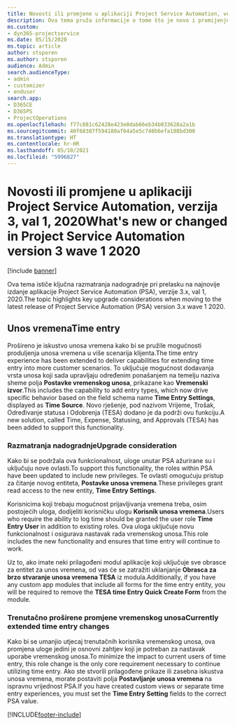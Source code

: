 ```yaml
---
title: Novosti ili promjene u aplikaciji Project Service Automation, verzija 3.x val 1 2020
description: Ova tema pruža informacije o tome što je novo i promijenjeno u aplikaciji Project Service Automation, verzija 3. val1, 2020.
ms.custom:
- dyn365-projectservice
ms.date: 05/15/2020
ms.topic: article
author: stsporen
ms.author: stsporen
audience: Admin
search.audienceType:
- admin
- customizer
- enduser
search.app:
- D365CE
- D365PS
- ProjectOperations
ms.openlocfilehash: f77c881c62428e423e0dab66eb34b033628a2a1b
ms.sourcegitcommit: 40f68387f594180af64a5e5c748b6efa188bd300
ms.translationtype: HT
ms.contentlocale: hr-HR
ms.lasthandoff: 05/10/2021
ms.locfileid: "5996827"
---
```

# <a name="whats-new-or-changed-in-project-service-automation-version-3-wave-1-2020"></a><span data-ttu-id="94b64-103">Novosti ili promjene u aplikaciji Project Service Automation, verzija 3, val 1, 2020</span><span class="sxs-lookup"><span data-stu-id="94b64-103">What's new or changed in Project Service Automation version 3 wave 1 2020</span></span>

[!include [banner](../includes/psa-now-project-operations.md)]

<span data-ttu-id="94b64-104">Ova tema ističe ključna razmatranja nadogradnje pri prelasku na najnovije izdanje aplikacije Project Service Automation (PSA), verzije 3.x, val 1, 2020.</span><span class="sxs-lookup"><span data-stu-id="94b64-104">The topic highlights key upgrade considerations when moving to the latest release of Project Service Automation (PSA) version 3.x wave 1 2020.</span></span>

## <a name="time-entry"></a><span data-ttu-id="94b64-105">Unos vremena</span><span class="sxs-lookup"><span data-stu-id="94b64-105">Time entry</span></span>
<span data-ttu-id="94b64-106">Prošireno je iskustvo unosa vremena kako bi se pružile mogućnosti produljenja unosa vremena u više scenarija klijenta.</span><span class="sxs-lookup"><span data-stu-id="94b64-106">The time entry experience has been extended to deliver capabilities for extending time entry into more customer scenarios.</span></span> <span data-ttu-id="94b64-107">To uključuje mogućnost dodavanja vrsta unosa koji sada upravljaju određenim ponašanjem na temelju naziva sheme polja **Postavke vremenskog unosa**, prikazane kao **Vremenski izvor**.</span><span class="sxs-lookup"><span data-stu-id="94b64-107">This includes the capability to add entry types, which now drive specific behavior based on the field schema name **Time Entry Settings**, displayed as **Time Source**.</span></span> <span data-ttu-id="94b64-108">Novo rješenje, pod nazivom Vrijeme, Trošak, Određivanje statusa i Odobrenja (TESA) dodano je da podrži ovu funkciju.</span><span class="sxs-lookup"><span data-stu-id="94b64-108">A new solution, called Time, Expense, Statusing, and Approvals (TESA) has been added to support this functionality.</span></span>

### <a name="upgrade-consideration"></a><span data-ttu-id="94b64-109">Razmatranja nadogradnje</span><span class="sxs-lookup"><span data-stu-id="94b64-109">Upgrade consideration</span></span>
<span data-ttu-id="94b64-110">Kako bi se podržala ova funkcionalnost, uloge unutar PSA ažurirane su i uključuju nove ovlasti.</span><span class="sxs-lookup"><span data-stu-id="94b64-110">To support this functionality, the roles within PSA have been updated to include new privileges.</span></span> <span data-ttu-id="94b64-111">Te ovlasti omogućuju pristup za čitanje novog entiteta, **Postavke unosa vremena**.</span><span class="sxs-lookup"><span data-stu-id="94b64-111">These privileges grant read access to the new entity, **Time Entry Settings**.</span></span>

<span data-ttu-id="94b64-112">Korisnicima koji trebaju mogućnost prijavljivanja vremena treba, osim postojećih uloga, dodijeliti korisničku ulogu **Korisnik unosa vremena**.</span><span class="sxs-lookup"><span data-stu-id="94b64-112">Users who require the ability to log time should be granted the user role **Time Entry User** in addition to existing roles.</span></span> <span data-ttu-id="94b64-113">Ova uloga uključuje novu funkcionalnost i osigurava nastavak rada vremenskog unosa.</span><span class="sxs-lookup"><span data-stu-id="94b64-113">This role includes the new functionality and ensures that time entry will continue to work.</span></span>

<span data-ttu-id="94b64-114">Uz to, ako imate neki prilagođeni modul aplikacije koji uključuje sve obrasce za entitet za unos vremena, od vas će se zatražiti uklanjanje **Obrasca za brzo stvaranje unosa vremena TESA** iz modula.</span><span class="sxs-lookup"><span data-stu-id="94b64-114">Additionally, if you have any custom app modules that include all forms for the time entry entity, you will be required to remove the **TESA time Entry Quick Create Form** from the module.</span></span>

### <a name="currently-extended-time-entry-changes"></a><span data-ttu-id="94b64-115">Trenutačno proširene promjene vremenskog unosa</span><span class="sxs-lookup"><span data-stu-id="94b64-115">Currently extended time entry changes</span></span>
<span data-ttu-id="94b64-116">Kako bi se umanjio utjecaj trenutačnih korisnika vremenskog unosa, ova promjena uloge jedini je osnovni zahtjev koji je potreban za nastavak uporabe vremenskog unosa.</span><span class="sxs-lookup"><span data-stu-id="94b64-116">To minimize the impact to current users of time entry, this role change is the only core requirement necessary to continue utilizing time entry.</span></span> <span data-ttu-id="94b64-117">Ako ste stvorili prilagođene prikaze ili zasebna iskustva unosa vremena, morate postaviti polja **Postavljanje unosa vremena** na ispravnu vrijednost PSA.</span><span class="sxs-lookup"><span data-stu-id="94b64-117">If you have created custom views or separate time entry experiences, you must set the **Time Entry Setting** fields to the correct PSA value.</span></span>


[!INCLUDE[footer-include](../includes/footer-banner.md)]